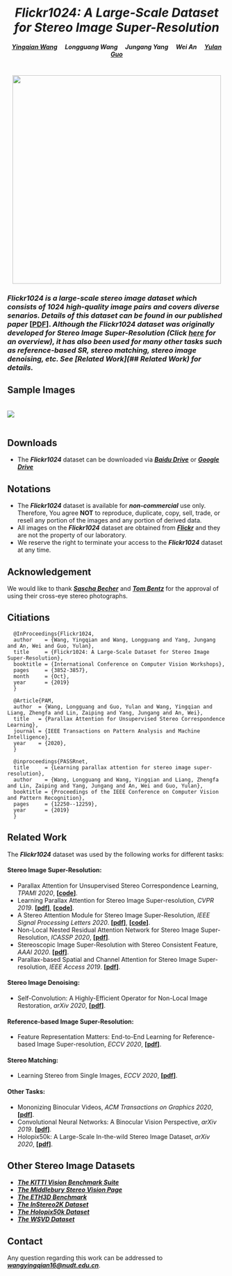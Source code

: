 
# *<center>Flickr1024: A Large-Scale Dataset for Stereo Image Super-Resolution</center>* 

***<center><a href="https://yingqianwang.github.io/homepage" target="_blank">Yingqian Wang</a>&emsp; Longguang Wang&emsp; Jungang Yang&emsp; Wei An&emsp; <a href="http://yulanguo.me/" target="_blank">Yulan Guo</a></center>*** <br>

### <center><img src="https://raw.github.com/YingqianWang/Flickr1024/master/pics/Flickr1024.jpg" width="480"></center>

### *Flickr1024 is a large-scale stereo image dataset which consists of 1024 high-quality image pairs and covers diverse senarios. Details of this dataset can be found in our published paper* [<a href="http://openaccess.thecvf.com/content_ICCVW_2019/papers/LCI/Wang_Flickr1024_A_Large-Scale_Dataset_for_Stereo_Image_Super-Resolution_ICCVW_2019_paper.pdf">PDF</a>]. *Although the Flickr1024 dataset was originally developed for Stereo Image Super-Resolution (Click [here](https://github.com/YingqianWang/Awesome-Stereo-Image-SR) for an overview), it has also been used for many other tasks such as reference-based SR, stereo matching, stereo image denoising, etc. See [Related Work](## Related Work) for details.*<br>

## Sample Images

<br><img src="https://raw.github.com/YingqianWang/Flickr1024/master/pics/Sample Images.jpg"><br><br>

## Downloads
* The ***Flickr1024*** dataset can be downloaded via
***<a href="https://pan.baidu.com/s/1YD76gpQ2WjkhjkMnHmU3tQ" target="_blank">Baidu Drive</a>*** or 
***<a href="https://drive.google.com/drive/folders/10LTXCSp9UqY9A9HVj3sAf7zmS4KdJo2T?usp=sharing" target="_blank">Google Drive</a>***

## Notations
* The ***Flickr1024*** dataset is available for ***non-commercial*** use only. 
  Therefore, You agree **NOT** to reproduce, duplicate, copy, sell, trade, or resell any portion of the images and any portion of derived data.
* All images on the ***Flickr1024*** dataset are obtained from ***<a href="https://flickr.com" target="_blank">Flickr</a>***
and they are not the property of our laboratory. 
* We reserve the right to terminate your access to the ***Flickr1024*** dataset at any time.

## Acknowledgement
We would like to thank ***<a href="https://www.flickr.com/photos/stereotron/" target="_blank">Sascha Becher</a>***
 and ***<a href="https://www.flickr.com/photos/tombentz" target="_blank">Tom Bentz</a>*** for the approval of using their cross-eye stereo photographs.

## Citiations
```
  @InProceedings{Flickr1024,
  author    = {Wang, Yingqian and Wang, Longguang and Yang, Jungang and An, Wei and Guo, Yulan},
  title     = {Flickr1024: A Large-Scale Dataset for Stereo Image Super-Resolution},
  booktitle = {International Conference on Computer Vision Workshops},
  pages     = {3852-3857},
  month     = {Oct},
  year      = {2019}
  }
  
  @Article{PAM,
  author  = {Wang, Longguang and Guo, Yulan and Wang, Yingqian and Liang, Zhengfa and Lin, Zaiping and Yang, Jungang and An, Wei},
  title   = {Parallax Attention for Unsupervised Stereo Correspondence Learning},
  journal = {IEEE Transactions on Pattern Analysis and Machine Intelligence},
  year    = {2020},
  }
  
  @inproceedings{PASSRnet,
  title     = {Learning parallax attention for stereo image super-resolution},
  author    = {Wang, Longguang and Wang, Yingqian and Liang, Zhengfa and Lin, Zaiping and Yang, Jungang and An, Wei and Guo, Yulan},
  booktitle = {Proceedings of the IEEE Conference on Computer Vision and Pattern Recognition},
  pages     = {12250--12259},
  year      = {2019}
  }
```

## Related Work
The ***Flickr1024*** dataset was used by the following works for different tasks:

#### Stereo Image Super-Resolution:
* Parallax Attention for Unsupervised Stereo Correspondence Learning, *TPAMI 2020*, **[<a href="https://github.com/LongguangWang/PAM" target="_blank">code</a>]**.
* Learning Parallax Attention for Stereo Image Super-resolution, *CVPR 2019*. **[<a href="https://arxiv.org/pdf/1903.05784.pdf" target="_blank">pdf</a>]**, **[<a href="https://github.com/LongguangWang/PASSRnet" target="_blank">code</a>]**.
* A Stereo Attention Module for Stereo Image Super-Resolution, *IEEE Signal Processing Letters 2020*. **[<a href="https://ieeexplore.ieee.org/stamp/stamp.jsp?tp=&arnumber=8998204" target="_blank">pdf</a>]**, **[<a href="https://github.com/XinyiYing/SAM" target="_blank">code</a>]**.
* Non-Local Nested Residual Attention Network for Stereo Image Super-Resolution, *ICASSP 2020*, **[<a href="https://ieeexplore.ieee.org/stamp/stamp.jsp?tp=&arnumber=9054687" target="_blank">pdf</a>]**.
* Stereoscopic Image Super-Resolution with Stereo Consistent Feature, *AAAI 2020*. **[<a href="https://www.aaai.org/Papers/AAAI/2020GB/AAAI-SongW.10348.pdf" target="_blank">pdf</a>]**.
* Parallax-based Spatial and Channel Attention for Stereo Image Super-resolution, *IEEE Access 2019*. **[<a href="https://ieeexplore.ieee.org/stamp/stamp.jsp?tp=&arnumber=8936066" target="_blank">pdf</a>]**.

#### Stereo Image Denoising:
* Self-Convolution: A Highly-Efficient Operator for Non-Local Image Restoration, *arXiv 2020*, **[<a href="https://arxiv.org/pdf/2006.13714.pdf" target="_blank">pdf</a>]**.

#### Reference-based Image Super-Resolution:
* Feature Representation Matters: End-to-End Learning for Reference-based Image Super-resolution, *ECCV 2020*, **[<a href="http://www.ecva.net/papers/eccv_2020/papers_ECCV/papers/123490222.pdf" target="_blank">pdf</a>]**.

#### Stereo Matching:
* Learning Stereo from Single Images, *ECCV 2020*, **[<a href="https://arxiv.org/pdf/2008.01484.pdf" target="_blank">pdf</a>]**.

#### Other Tasks:
* Mononizing Binocular Videos, *ACM Transactions on Graphics 2020*, **[<a href="https://arxiv.org/pdf/2009.01424.pdf" target="_blank">pdf</a>]**.
* Convolutional Neural Networks: A Binocular Vision Perspective, *arXiv 2019*. **[<a href="https://arxiv.xilesou.top/pdf/1912.10201.pdf" target="_blank">pdf</a>]**.
* Holopix50k: A Large-Scale In-the-wild Stereo Image Dataset, *arXiv 2020*, **[<a href="https://arxiv.org/pdf/2003.11172.pdf" target="_blank">pdf</a>]**.

## Other Stereo Image Datasets
* ***<a href="http://www.cvlibs.net/datasets/kitti/index.php" target="_blank">The KITTI Vision Benchmark Suite</a>***
* ***<a href="http://vision.middlebury.edu/stereo/" target="_blank">The Middlebury Stereo Vision Page</a>***
* ***<a href="https://www.eth3d.net/" target="_blank">The ETH3D Benchmark</a>***
* ***<a href="https://github.com/YuhuaXu/StereoDataset" target="_blank">The InStereo2K Dataset</a>***
* ***<a href="http://github.com/leiainc/holopix50k" target="_blank">The Holopix50k Dataset</a>***
* ***<a href="https://sites.google.com/view/wsvd/" target="_blank">The WSVD Dataset</a>***

## Contact
Any question regarding this work can be addressed to ***wangyingqian16@nudt.edu.cn***.

